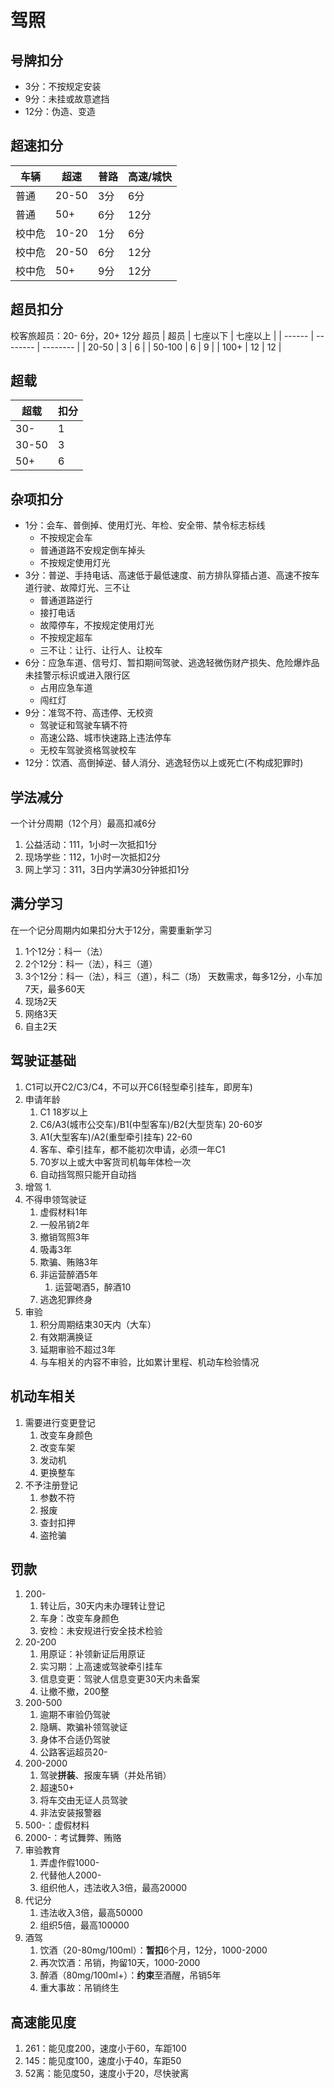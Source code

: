 # 驾照

## 号牌扣分
- 3分：不按规定安装
- 9分：未挂或故意遮挡
- 12分：伪造、变造

## 超速扣分

| 车辆   | 超速  | 普路 | 高速/城快 |
| ------ | ----- | ---- | --------- |
| 普通   | 20-50 | 3分  | 6分       |
| 普通   | 50+   | 6分  | 12分      |
| 校中危 | 10-20 | 1分  | 6分       |
| 校中危 | 20-50 | 6分  | 12分      |
| 校中危 | 50+   | 9分  | 12分      |

## 超员扣分
校客旅超员：20- 6分，20+ 12分
超员
| 超员   | 七座以下 | 七座以上 |
| ------ | -------- | -------- |
| 20-50  | 3        | 6        |
| 50-100 | 6        | 9        |
| 100+   | 12       | 12       |

## 超载
| 超载  | 扣分 |
| ----- | ---- |
| 30-   | 1    |
| 30-50 | 3    |
| 50+   | 6    |

## 杂项扣分
- 1分：会车、普倒掉、使用灯光、年检、安全带、禁令标志标线
  - 不按规定会车
  - 普通道路不安规定倒车掉头
  - 不按规定使用灯光
- 3分：普逆、手持电话、高速低于最低速度、前方排队穿插占道、高速不按车道行驶、故障灯光、三不让
  - 普通道路逆行
  - 接打电话
  - 故障停车，不按规定使用灯光
  - 不按规定超车
  - 三不让：让行、让行人、让校车
- 6分：应急车道、信号灯、暂扣期间驾驶、逃逸轻微伤财产损失、危险爆炸品未挂警示标识或进入限行区
  - 占用应急车道
  - 闯红灯
- 9分：准驾不符、高违停、无校资
  - 驾驶证和驾驶车辆不符
  - 高速公路、城市快速路上违法停车
  - 无校车驾驶资格驾驶校车
- 12分：饮酒、高倒掉逆、替人消分、逃逸轻伤以上或死亡(不构成犯罪时)

## 学法减分
一个计分周期（12个月）最高扣减6分
1. 公益活动：111，1小时一次抵扣1分
2. 现场学些：112，1小时一次抵扣2分
3. 网上学习：311，3日内学满30分钟抵扣1分

## 满分学习
在一个记分周期内如果扣分大于12分，需要重新学习
1. 1个12分：科一（法）
2. 2个12分：科一（法），科三（道）
3. 3个12分：科一（法），科三（道），科二（场）
天数需求，每多12分，小车加7天，最多60天
1. 现场2天
2. 网络3天
3. 自主2天

## 驾驶证基础
1. C1可以开C2/C3/C4，不可以开C6(轻型牵引挂车，即房车)
2. 申请年龄
   1. C1 18岁以上
   2. C6/A3(城市公交车)/B1(中型客车)/B2(大型货车) 20-60岁
   3. A1(大型客车)/A2(重型牵引挂车) 22-60
   4. 客车、牵引挂车，都不能初次申请，必须一年C1
   5. 70岁以上或大中客货司机每年体检一次
   6. 自动挡驾照只能开自动挡
3. 增驾
   1. 
4. 不得申领驾驶证
   1. 虚假材料1年
   2. 一般吊销2年
   3. 撤销驾照3年
   4. 吸毒3年
   5. 欺骗、贿赂3年
   6. 非运营醉酒5年
      1. 运营喝酒5，醉酒10
   7. 逃逸犯罪终身
5. 审验
   1. 积分周期结束30天内（大车）
   2. 有效期满换证
   3. 延期审验不超过3年
   4. 与车相关的内容不审验，比如累计里程、机动车检验情况

## 机动车相关
1. 需要进行变更登记
   1. 改变车身颜色
   2. 改变车架
   3. 发动机
   4. 更换整车
2. 不予注册登记
   1. 参数不符
   2. 报废
   3. 查封扣押
   4. 盗抢骗

## 罚款
1. 200-
   1. 转让后，30天内未办理转让登记
   2. 车身：改变车身颜色
   3. 安检：未安规进行安全技术检验
2. 20-200
   1. 用原证：补领新证后用原证
   2. 实习期：上高速或驾驶牵引挂车
   3. 信息变更：驾驶人信息变更30天内未备案
   4. 让撤不撤，200整
3. 200-500
   1. 逾期不审验仍驾驶
   2. 隐瞒、欺骗补领驾驶证
   3. 身体不合适仍驾驶
   4. 公路客运超员20-
4. 200-2000
   1. 驾驶**拼装**、报废车辆（并处吊销）
   2. 超速50+
   3. 将车交由无证人员驾驶
   4. 非法安装报警器
5. 500-：虚假材料
6. 2000-：考试舞弊、贿赂
7. 审验教育
   1. 弄虚作假1000-
   2. 代替他人2000-
   3. 组织他人，违法收入3倍，最高20000
8. 代记分
   1. 违法收入3倍，最高50000
   2. 组织5倍，最高100000
9. 酒驾
   1. 饮酒（20-80mg/100ml）：**暂扣**6个月，12分，1000-2000
   2. 再次饮酒：吊销，拘留10天，1000-2000
   3. 醉酒（80mg/100ml+）：**约束**至酒醒，吊销5年
   4. 重大事故：吊销终生

## 高速能见度
1. 261：能见度200，速度小于60，车距100
2. 145：能见度100，速度小于40，车距50
3. 52离：能见度50，速度小于20，尽快驶离

